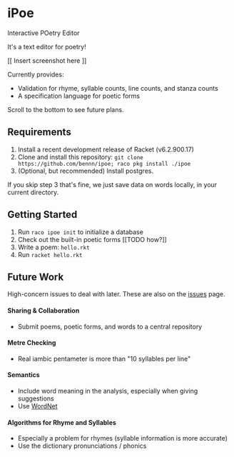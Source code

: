 iPoe
====

Interactive POetry Editor

It's a text editor for poetry!

[[ Insert screenshot here ]]

Currently provides:
- Validation for rhyme, syllable counts, line counts, and stanza counts
- A specification language for poetic forms

Scroll to the bottom to see future plans.


Requirements
------------

1. Install a recent development release of Racket (v6.2.900.17)
2. Clone and install this repository:
  ```git clone https://github.com/bennn/ipoe; raco pkg install ./ipoe```
3. (Optional, but recommended) Install postgres.

If you skip step 3 that's fine, we just save data on words locally, in your current directory.


Getting Started
---------------
1. Run `raco ipoe init` to initialize a database
2. Check out the built-in poetic forms [[TODO how?]]
3. Write a poem: `hello.rkt`
4. Run `racket hello.rkt`


Future Work
-----------
High-concern issues to deal with later.
These are also on the [issues](https://github.com/bennn/iPoe/issues) page.

#### Sharing & Collaboration
- Submit poems, poetic forms, and words to a central repository

#### Metre Checking
- Real iambic pentameter is more than "10 syllables per line"

#### Semantics
- Include word meaning in the analysis, especially when giving suggestions
- Use [WordNet](https://wordnet.princeton.edu/)

#### Algorithms for Rhyme and Syllables
- Especially a problem for rhymes (syllable information is more accurate)
- Use the dictionary pronunciations / phonics

